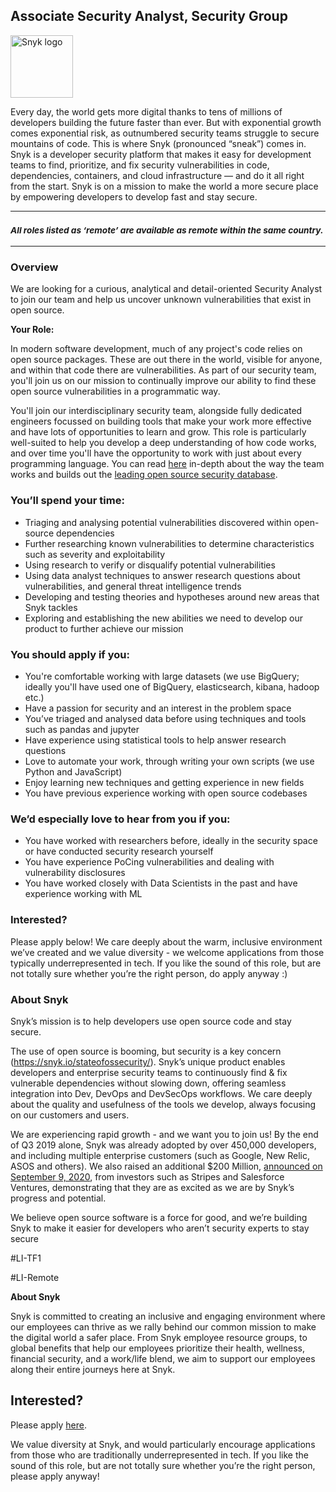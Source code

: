 Associate Security Analyst, Security Group
---

<img src="https://res.cloudinary.com/snyk/image/upload/v1537345894/press-kit/brand/logo-black.png" width="100" alt="Snyk logo" />

<div class="content-intro"><p><span style="font-weight: 400;">Every day, the world gets more digital thanks to tens of millions of developers building the future faster than ever. But with exponential growth comes exponential risk, as outnumbered security teams struggle to secure mountains of code. This is where Snyk (pronounced “sneak”) comes in. Snyk is a developer security platform that makes it easy for development teams to find, prioritize, and fix security vulnerabilities in code, dependencies, containers, and cloud infrastructure — and do it all right from the start. Snyk is on a mission to make the world a more secure place by empowering developers to develop fast and stay secure.</span></p></div><hr>
<h3><em><strong><sub>All roles listed as ‘remote’ are available as remote within the same country.</sub></strong></em></h3>
<hr>
<h3><strong>Overview</strong></h3>
<p><span style="font-weight: 400;">We are looking for a curious, analytical and detail-oriented Security Analyst to join our team and help us uncover unknown vulnerabilities that exist in open source.</span></p>
<p><strong>Your Role:</strong></p>
<p><span style="font-weight: 400;">In modern software development, much of any project's code relies on open source packages. These are out there in the world, visible for anyone, and within that code there are vulnerabilities. As part of our security team, you'll join us on our mission to continually improve our ability to find these open source vulnerabilities in a programmatic way.</span></p>
<p><span style="font-weight: 400;">You'll join our interdisciplinary security team, alongside fully dedicated engineers focussed on building tools that make your work more effective and have lots of opportunities to learn and grow. This role is particularly well-suited to help you develop a deep understanding of how code works, and over time you'll have the opportunity to work with just about every programming language. You can read </span><a href="https://snyk.io/blog/why-snyk-wins-open-source-security-battle/"><span style="font-weight: 400;">here</span></a><span style="font-weight: 400;"> in-depth about the way the team works and builds out the </span><a href="https://security.snyk.io/"><span style="font-weight: 400;">leading open source security database</span></a><span style="font-weight: 400;">.</span></p>
<h3><strong>You’ll spend your time:</strong></h3>
<ul>
<li style="font-weight: 400;"><span style="font-weight: 400;">Triaging and analysing potential vulnerabilities discovered within open-source dependencies</span></li>
<li style="font-weight: 400;"><span style="font-weight: 400;">Further researching known vulnerabilities to determine characteristics such as severity and exploitability</span></li>
<li style="font-weight: 400;"><span style="font-weight: 400;">Using research to verify or disqualify potential vulnerabilities</span></li>
<li style="font-weight: 400;"><span style="font-weight: 400;">Using data analyst techniques to answer research questions about vulnerabilities, and general threat intelligence trends</span></li>
<li style="font-weight: 400;"><span style="font-weight: 400;">Developing and testing theories and hypotheses around new areas that Snyk tackles</span></li>
<li style="font-weight: 400;"><span style="font-weight: 400;">Exploring and establishing the new abilities we need to develop our product to further achieve our mission</span></li>
</ul>
<h3><strong>You should apply if you:</strong></h3>
<ul>
<li style="font-weight: 400;"><span style="font-weight: 400;">You're comfortable working with large datasets (we use BigQuery; ideally you'll have used one of BigQuery, elasticsearch, kibana, hadoop etc.)</span></li>
<li style="font-weight: 400;"><span style="font-weight: 400;">Have a passion for security and an interest in the problem space</span></li>
<li style="font-weight: 400;"><span style="font-weight: 400;">You’ve triaged and analysed data before using techniques and tools such as pandas and jupyter</span></li>
<li style="font-weight: 400;"><span style="font-weight: 400;">Have experience using statistical tools to help answer research questions</span></li>
<li style="font-weight: 400;"><span style="font-weight: 400;">Love to automate your work, through writing your own scripts (we use Python and JavaScript)</span></li>
<li style="font-weight: 400;"><span style="font-weight: 400;">Enjoy learning new techniques and getting experience in new fields</span></li>
<li style="font-weight: 400;"><span style="font-weight: 400;">You have previous experience working with open source codebases</span></li>
</ul>
<h3><strong>We’d especially love to hear from you if you:</strong></h3>
<ul>
<li style="font-weight: 400;"><span style="font-weight: 400;">You have worked with researchers before, ideally in the security space or have conducted security research yourself</span></li>
<li style="font-weight: 400;"><span style="font-weight: 400;">You have experience PoCing vulnerabilities and dealing with vulnerability disclosures</span></li>
<li style="font-weight: 400;"><span style="font-weight: 400;">You have worked closely with Data Scientists in the past and have experience working with ML</span></li>
</ul>
<h3><strong>Interested?</strong></h3>
<p><span style="font-weight: 400;">Please apply below! We care deeply about the warm, inclusive environment we’ve created and we value diversity - we welcome applications from those typically underrepresented in tech. If you like the sound of this role, but are not totally sure whether you’re the right person, do apply anyway :)</span></p>
<h3><strong>About Snyk</strong></h3>
<p><span style="font-weight: 400;">Snyk’s mission is to help developers use open source code and stay secure.&nbsp;</span></p>
<p><span style="font-weight: 400;">The use of open source is booming, but security is a key concern (</span><a href="https://snyk.io/stateofossecurity/"><span style="font-weight: 400;">https://snyk.io/stateofossecurity/</span></a><span style="font-weight: 400;">). Snyk’s unique product enables developers and enterprise security teams to continuously find &amp; fix vulnerable dependencies without slowing down, offering seamless integration into Dev, DevOps and DevSecOps workflows. </span><span style="font-weight: 400;">We care deeply about the quality and usefulness of the tools we develop, always focusing on our customers and users.&nbsp;</span></p>
<p><span style="font-weight: 400;">We are experiencing rapid growth - and we want you to join us! By the end of Q3 2019 alone, Snyk was already adopted by over 450,000 developers, and including multiple enterprise customers (such as Google, New Relic, ASOS and others). </span><span style="font-weight: 400;">We also raised an additional $200 Million, <a href="https://snyk.io/blog/snyk-closes-200m-to-modernize-security-industry/" target="_blank">announced on September 9, 2020</a></span><span style="font-weight: 400;">, from investors such as Stripes and Salesforce Ventures, demonstrating that they are as excited as we are by Snyk’s progress and potential</span><span style="font-weight: 400;">.</span></p>
<p><span style="font-weight: 400;">We believe open source software is a force for good, and we’re building Snyk to make it easier for developers who aren’t security experts to stay secure</span></p>
<p><span style="font-weight: 400;">#LI-TF1</span></p>
<p><span style="font-weight: 400;">#LI-Remote</span></p><div class="content-conclusion"><p><strong>About Snyk</strong></p>
<p><strong><span style="font-weight: 400;">Snyk is committed to creating an inclusive and engaging environment where our employees can thrive as we rally behind our common mission to make the digital world a safer place. From Snyk employee resource groups, to global benefits that help our employees prioritize their health, wellness, financial security, and a work/life blend, we aim to support our employees along their entire journeys here at Snyk. </span></strong></p></div>

Interested?
---

Please apply [here](https://boards.greenhouse.io/snyk/jobs/6362168002#app).

We value diversity at Snyk, and would particularly encourage applications from those who are traditionally underrepresented in tech.
If you like the sound of this role, but are not totally sure whether you’re the right person, please apply anyway!
